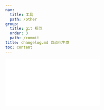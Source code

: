```yaml
---
nav:
  title: 工具
  path: /other
group:
  title: git 规范
  order: 3
  path: /commit
title: changelog.md 自动化生成
toc: content
---
```


<embed src="../readme.md"></embed>
